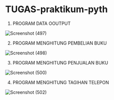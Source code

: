 # TUGAS-praktikum-pyth
1. PROGRAM DATA OOUTPUT

![Screenshot (497)](https://user-images.githubusercontent.com/93031458/141804463-93f05c68-cffc-4944-9175-f2f694c07d65.png)

2. PROGRAM MENGHITUNG PEMBELIAN BUKU

![Screenshot (498)](https://user-images.githubusercontent.com/93031458/141804481-857c1aee-0339-4110-aa6f-471385d6a077.png)

3. PROGRAM MENGHITUNG PENJUALAN BUKU

![Screenshot (500)](https://user-images.githubusercontent.com/93031458/141804537-847d5ddb-8317-4c24-882b-f93597e83f1d.png)

4. PROGRAM MENGHITUNG TAGIHAN TELEPON 

![Screenshot (502)](https://user-images.githubusercontent.com/93031458/141804582-573deb9d-1066-44a8-8d44-1278db88137a.png)
